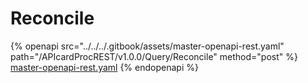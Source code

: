 # Reconcile

{% openapi src="../../../.gitbook/assets/master-openapi-rest.yaml" path="/APIcardProcREST/v1.0.0/Query/Reconcile" method="post" %}
[master-openapi-rest.yaml](../../../.gitbook/assets/master-openapi-rest.yaml)
{% endopenapi %}
